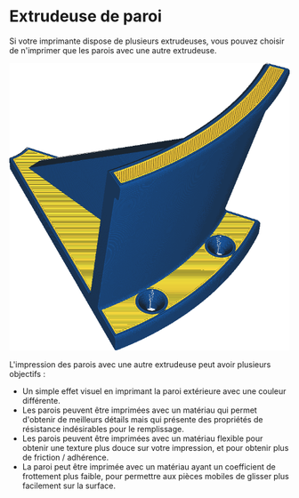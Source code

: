 Extrudeuse de paroi
====
Si votre imprimante dispose de plusieurs extrudeuses, vous pouvez choisir de n'imprimer que les parois avec une autre extrudeuse.

![Les murs sont imprimés en bleu, mais le reste en jaune](../../../articles/images/wall_extruder_nr.png)

L'impression des parois avec une autre extrudeuse peut avoir plusieurs objectifs :
* Un simple effet visuel en imprimant la paroi extérieure avec une couleur différente.
* Les parois peuvent être imprimées avec un matériau qui permet d'obtenir de meilleurs détails mais qui présente des propriétés de résistance indésirables pour le remplissage.
* Les parois peuvent être imprimées avec un matériau flexible pour obtenir une texture plus douce sur votre impression, et pour obtenir plus de friction / adhérence.
* La paroi peut être imprimée avec un matériau ayant un coefficient de frottement plus faible, pour permettre aux pièces mobiles de glisser plus facilement sur la surface.
